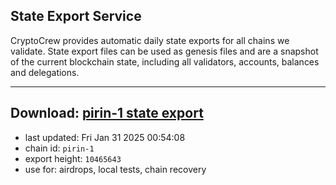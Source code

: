## State Export Service
CryptoCrew provides automatic daily state exports for all chains we validate. State export files can be used as genesis files and are a snapshot of the current blockchain state, including all validators, accounts, balances and delegations.

---
**Download: [pirin-1 state export](https://dl-eu2.ccvalidators.com/SERVICE/nolus/pirin-1_export_10465643.json)**
---

- last updated: Fri Jan 31 2025 00:54:08
- chain id: `pirin-1`
- export height: `10465643`
- use for: airdrops, local tests, chain recovery

